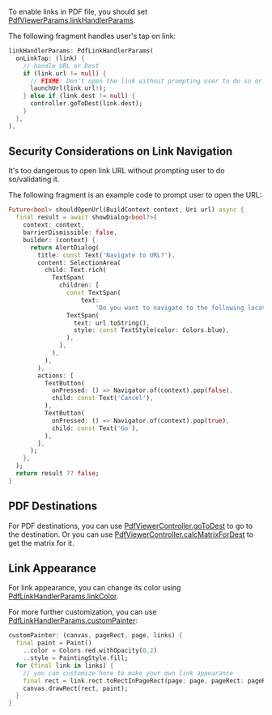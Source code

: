 To enable links in PDF file, you should set [PdfViewerParams.linkHandlerParams](https://pub.dev/documentation/pdfrx/latest/pdfrx/PdfViewerParams/linkHandlerParams.html).

The following fragment handles user's tap on link:

```dart
linkHandlerParams: PdfLinkHandlerParams(
  onLinkTap: (link) {
    // handle URL or Dest
    if (link.url != null) {
      // FIXME: Don't open the link without prompting user to do so or validating the link destination
      launchUrl(link.url!);
    } else if (link.dest != null) {
      controller.goToDest(link.dest);
    }
  },
),
```

## Security Considerations on Link Navigation

It's too dangerous to open link URL without prompting user to do so/validating it.

The following fragment is an example code to prompt user to open the URL:

```dart
Future<bool> shouldOpenUrl(BuildContext context, Uri url) async {
  final result = await showDialog<bool?>(
    context: context,
    barrierDismissible: false,
    builder: (context) {
      return AlertDialog(
        title: const Text('Navigate to URL?'),
        content: SelectionArea(
          child: Text.rich(
            TextSpan(
              children: [
                const TextSpan(
                    text:
                        'Do you want to navigate to the following location?\n'),
                TextSpan(
                  text: url.toString(),
                  style: const TextStyle(color: Colors.blue),
                ),
              ],
            ),
          ),
        ),
        actions: [
          TextButton(
            onPressed: () => Navigator.of(context).pop(false),
            child: const Text('Cancel'),
          ),
          TextButton(
            onPressed: () => Navigator.of(context).pop(true),
            child: const Text('Go'),
          ),
        ],
      );
    },
  );
  return result ?? false;
}
```

## PDF Destinations

For PDF destinations, you can use [PdfViewerController.goToDest](https://pub.dev/documentation/pdfrx/latest/pdfrx/PdfViewerController/goToDest.html) to go to the destination. Or you can use [PdfViewerController.calcMatrixForDest](https://pub.dev/documentation/pdfrx/latest/pdfrx/PdfViewerController/calcMatrixForDest.html) to get the matrix for it.

## Link Appearance

For link appearance, you can change its color using [PdfLinkHandlerParams.linkColor](https://pub.dev/documentation/pdfrx/latest/pdfrx/PdfLinkHandlerParams/linkColor.html).

For more further customization, you can use [PdfLinkHandlerParams.customPainter](https://pub.dev/documentation/pdfrx/latest/pdfrx/PdfLinkHandlerParams/customPainter.html):

```dart
customPainter: (canvas, pageRect, page, links) {
  final paint = Paint()
    ..color = Colors.red.withOpacity(0.2)
    ..style = PaintingStyle.fill;
  for (final link in links) {
    // you can customize here to make your own link appearance
    final rect = link.rect.toRectInPageRect(page: page, pageRect: pageRect);
    canvas.drawRect(rect, paint);
  }
}
```
